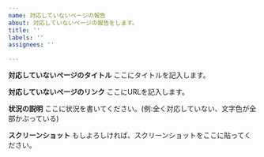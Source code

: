 ```yaml
---
name: 対応していないページの報告
about: 対応していないページの報告をします。
title: ''
labels: ''
assignees: ''

---
```


**対応していないページのタイトル**
ここにタイトルを記入します。

**対応していないページのリンク**
ここにURLを記入します。

**状況の説明**
ここに状況を書いてください。(例:全く対応していない、文字色が全部かぶっている)

**スクリーンショット**
もしよろしければ、スクリーンショットをここに貼ってください。
